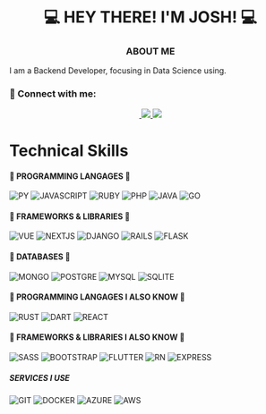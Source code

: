<h1 align="center">
  💻 HEY THERE! I'M JOSH! 💻
</h1>

<h3 align="center"> ABOUT ME </h3>
<p>I am a Backend Developer, focusing in Data Science using.</p>
  
### 🤝 Connect with me:

<div align="center">
  
  <a href="https://www.linkedin.com/in/joshue-garcia-2805361a8/" target="_blank">
    <img src="https://img.shields.io/badge/LinkedIn-20232A?style=for-the-badge&logo=linkedin&logoColor=white" alt="">
  </a>
  
  <a href="https://www.instagram.com/davettomx/">
    <img src="https://img.shields.io/badge/instagram-20232A?style=for-the-badge&logo=instagram&logoColor=white">
  </a>

  <a href="https://www.tiktok.com/@davetto_mx">
    <img src="https://img.shields.io/badge/tiktok-20232A?style=for-the-badge&logo=tiktok&logoColor=white">
  </a>
</div>

# Technical Skills

#### 💼 PROGRAMMING LANGAGES 💼
![PY](https://img.shields.io/badge/Python-14354C?style=for-the-badge&logo=python&logoColor=white)
![JAVASCRIPT](https://img.shields.io/badge/javascript-14354C?style=for-the-badge&logo=javascript&logoColor=white)
![RUBY](https://img.shields.io/badge/Ruby-14354C?style=for-the-badge&logo=ruby&logoColor=white)
![PHP](https://img.shields.io/badge/PHP-14354C?style=for-the-badge&logo=php&logoColor=white)
![JAVA](https://img.shields.io/badge/Java-14354C?style=for-the-badge&logo=java&logoColor=white)
![GO](https://img.shields.io/badge/Go-14354C?style=for-the-badge&logo=go&logoColor=white)

#### 💼 FRAMEWORKS & LIBRARIES 💼
![VUE](https://img.shields.io/badge/VUE-14354C?style=for-the-badge&logo=Vue.js&logoColor=white)
![NEXTJS](https://img.shields.io/badge/Nextjs-14354C?style=for-the-badge&logo=nextjs&logoColor=white)
![DJANGO](https://img.shields.io/badge/Django-14354C?style=for-the-badge&logo=django&logoColor=white)
![RAILS](https://img.shields.io/badge/Ruby_on_Rails-20232A?style=for-the-badge&logo=ruby-on-rails&logoColor=white)
![FLASK](https://img.shields.io/badge/flask-14354C?style=for-the-badge&logo=flask&logoColor=white)

#### 💼 DATABASES 💼
![MONGO](https://img.shields.io/badge/MongoDB-14354C?style=for-the-badge&logo=mongodb&logoColor=white)
![POSTGRE](https://img.shields.io/badge/PostgreSQL-14354C?style=for-the-badge&logo=postgresql&logoColor=white)
![MYSQL](https://img.shields.io/badge/MySQL-20232A?style=for-the-badge&logo=mysql&logoColor=white)
![SQLITE](https://img.shields.io/badge/SQLite-20232A?style=for-the-badge&logo=sqlite&logoColor=white)

#### 💼 PROGRAMMING LANGAGES I ALSO KNOW 💼
![RUST](https://img.shields.io/badge/rust-20232A?style=for-the-badge&logo=rust&logoColor=white)
![DART](https://img.shields.io/badge/dart-20232A?style=for-the-badge&logo=dart&logoColor=white)
![REACT](https://img.shields.io/badge/REACT-14354C?style=for-the-badge&logo=react&logoColor=white)

#### 💼 FRAMEWORKS & LIBRARIES I ALSO KNOW 💼
![SASS](https://img.shields.io/badge/Sass-20232A?style=for-the-badge&logo=sass&logoColor=white)
![BOOTSTRAP](https://img.shields.io/badge/Bootstrap-20232A?style=for-the-badge&logo=bootstrap&logoColor=white)
![FLUTTER](https://img.shields.io/badge/Flutter-20232A?style=for-the-badge&logo=flutter&logoColor=white)
![RN](https://img.shields.io/badge/React_Native-20232A?style=for-the-badge&logo=react&logoColor=white)
![EXPRESS](https://img.shields.io/badge/Express.js-20232A?style=for-the-badge)

##### SERVICES I USE
![GIT](https://img.shields.io/badge/git-14354C?style=for-the-badge&logo=git&logoColor=white)
![DOCKER](https://img.shields.io/badge/docker-14354C?style=for-the-badge&logo=docker&logoColor=white)
![AZURE](https://img.shields.io/badge/Microsoft_Azure-0089D6?style=for-the-badge&logo=microsoft-azure&logoColor=white)
![AWS](https://img.shields.io/badge/Amazon_AWS-232F3E?style=for-the-badge&logo=amazon-aws&logoColor=white)
